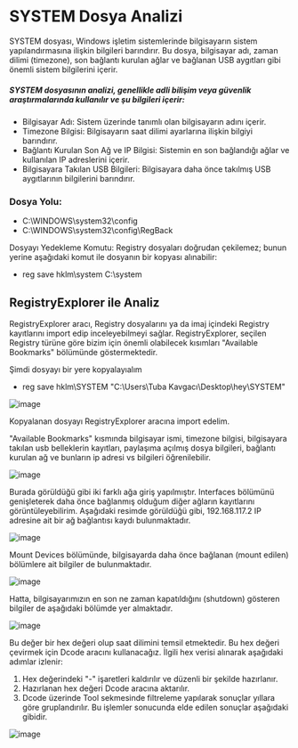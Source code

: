 # SYSTEM Dosya Analizi

SYSTEM dosyası, Windows işletim sistemlerinde bilgisayarın sistem yapılandırmasına ilişkin bilgileri barındırır. Bu dosya, bilgisayar adı, zaman dilimi (timezone), son bağlantı kurulan ağlar ve bağlanan USB aygıtları gibi önemli sistem bilgilerini içerir. 

##### SYSTEM dosyasının analizi, genellikle adli bilişim veya güvenlik araştırmalarında kullanılır ve şu bilgileri içerir:

- Bilgisayar Adı: Sistem üzerinde tanımlı olan bilgisayarın adını içerir.
- Timezone Bilgisi: Bilgisayarın saat dilimi ayarlarına ilişkin bilgiyi barındırır.
- Bağlantı Kurulan Son Ağ ve IP Bilgisi: Sistemin en son bağlandığı ağlar ve kullanılan IP adreslerini içerir.
- Bilgisayara Takılan USB Bilgileri: Bilgisayara daha önce takılmış USB aygıtlarının bilgilerini barındırır.

### Dosya Yolu:

- C:\WINDOWS\system32\config
- C:\WINDOWS\system32\config\RegBack
  
Dosyayı Yedekleme Komutu: Registry dosyaları doğrudan çekilemez; bunun yerine aşağıdaki komut ile dosyanın bir kopyası alınabilir:
- reg save hklm\system C:\system

## RegistryExplorer ile Analiz

RegistryExplorer aracı, Registry dosyalarını ya da imaj içindeki Registry kayıtlarını import edip inceleyebilmeyi sağlar. RegistryExplorer, seçilen Registry türüne göre bizim için önemli olabilecek kısımları "Available Bookmarks" bölümünde göstermektedir.

Şimdi dosyayı bir yere kopyalayıalım
- reg save hklm\SYSTEM "C:\Users\Tuba Kavgacı\Desktop\hey\SYSTEM"

![image](https://github.com/user-attachments/assets/2923fcca-dad6-4b03-aefc-b8cf320125d3)

Kopyalanan dosyayı RegistryExplorer aracına import edelim.

"Available Bookmarks" kısmında bilgisayar ismi, timezone bilgisi, bilgisayara takılan usb belleklerin kayıtları, paylaşıma açılmış dosya bilgileri, bağlantı kurulan ağ ve bunların ip adresi vs bilgileri öğrenilebilir.

![image](https://github.com/user-attachments/assets/2c7e5b69-0861-4321-a832-c58bb5b231fd)

Burada görüldüğü gibi iki farklı ağa giriş yapılmıştır. Interfaces bölümünü genişleterek daha önce bağlanmış olduğum diğer ağların kayıtlarını görüntüleyebilirim. Aşağıdaki resimde görüldüğü gibi, 192.168.117.2 IP adresine ait bir ağ bağlantısı kaydı bulunmaktadır.

![image](https://github.com/user-attachments/assets/34b91d2d-4e08-47d9-8d45-84b86bc8b22d)

Mount Devices bölümünde, bilgisayarda daha önce bağlanan (mount edilen) bölümlere ait bilgiler de bulunmaktadır.

![image](https://github.com/user-attachments/assets/2ff061a4-7d35-4030-8a34-cbb85fb93a44)


Hatta, bilgisayarımızın en son ne zaman kapatıldığını (shutdown) gösteren bilgiler de aşağıdaki bölümde yer almaktadır.

![image](https://github.com/user-attachments/assets/d90da945-e6a7-4019-8647-a84fc4a0df46)

Bu değer bir hex değeri olup saat dilimini temsil etmektedir. Bu hex değeri çevirmek için Dcode aracını kullanacağız. İlgili hex verisi alınarak aşağıdaki adımlar izlenir:

1. Hex değerindeki "-" işaretleri kaldırılır ve düzenli bir şekilde hazırlanır.
2. Hazırlanan hex değeri Dcode aracına aktarılır.
3. Dcode üzerinde Tool sekmesinde filtreleme yapılarak sonuçlar yıllara göre gruplandırılır.
Bu işlemler sonucunda elde edilen sonuçlar aşağıdaki gibidir.

![image](https://github.com/user-attachments/assets/fa48cefb-69c7-4cb8-9b9f-069d98da3786)

